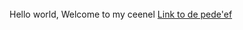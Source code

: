<br>
Hello world, Welcome to my ceenel
<a href="https://github.com/Arpid212/Project-2k25/blob/main/PROJECT%20WEB%20APP.pdf">Link to de pede'ef</a>
</br>
